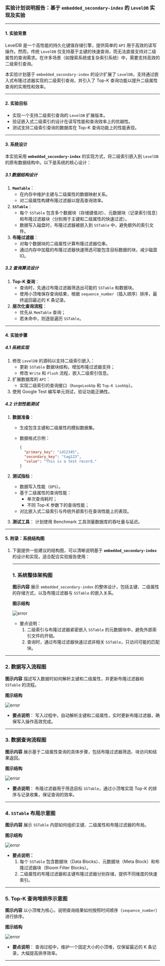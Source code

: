 ### **实验计划说明报告：基于 `embedded_secondary-index` 的 `LevelDB` 实现及实验**

------

#### **1. 实验背景**

LevelDB 是一个高性能的持久化键值存储引擎，提供简单的 `API` 用于高效的读写操作。然而，传统 `LevelDB` 仅支持基于主键的快速查询，而无法直接支持对二级属性的查询需求。在许多场景（如搜索系统或复杂索引系统）中，需要支持高效的二级索引查询。

本实验计划基于 `embedded_secondary-index` 的设计扩展了 `LevelDB`，支持通过嵌入式布隆过滤器实现的二级索引查询，并引入了 Top-K 查询功能以提升二级属性查询的实用性和效率。

------

#### **2. 实验目标**

- 实现一个支持二级索引查询的 `LevelDB` 扩展版本。
- 验证嵌入式二级索引的设计在读写性能和查询效率上的优越性。
- 测试支持二级索引查询的数据库在 Top-K 查询功能上的性能表现。

------

#### **3. 系统设计**

本实验采用 **`embedded_secondary-index`** 的实现方式，将二级索引嵌入到 `LevelDB` 的原有数据结构中。以下是系统的核心设计：

##### **3.1 数据结构设计**

1. **`MemTable`**：
   - 在内存中维护主键与二级属性的数据映射关系。
   - 对二级属性构建布隆过滤器以提高查询效率。
2. **`SSTable`**：
   - 每个 `SSTable` 包含多个数据块（存储键值对）、元数据块（记录索引信息）和布隆过滤器块（分别用于主键和二级属性的快速过滤）。
   - 数据写入磁盘时，布隆过滤器被嵌入到 `SSTable` 中，避免额外的索引文件。
3. **布隆过滤器**：
   - 对每个数据块的二级属性计算布隆过滤器位串。
   - 通过内存中加载的布隆过滤器快速筛选可能包含目标数据的块，减少磁盘 IO。

##### **3.2 查询算法设计**

1. **Top-K 查询**：
   - 查询时，先通过布隆过滤器筛选出可能的 `SSTable` 和数据块。
   - 使用小顶堆保存查询结果，根据 `sequence_number`（插入顺序）排序，最终返回最近的 K 条记录。
2. **层次化查询流程**：
   - 优先从 `MemTable` 查询；
   - 若未命中，则逐层遍历 `SSTable`。

------

#### **4. 实验步骤**

##### **4.1 系统实现**

1. 修改 `LevelDB` 的源码以支持二级索引嵌入：
   - 更新 `SSTable` 数据块结构，增加布隆过滤器支持；
   - 修改 `Write` 和 `Flush` 流程，嵌入二级索引信息。
2. 扩展数据库的 `API`：
   - 实现二级索引的查询接口（`RangeLookUp` 和 `Top-K LookUp`）。
3. 使用 Google Test 编写单元测试，验证功能正确性。

##### **4.2 计划性能测试**

1. **数据准备**：

   - 生成包含主键和二级属性的模拟数据集。

   - 数据格式示例：

     ```json
     { 
       "primary_key": "id12345",
       "secondary_key": "tag123",
       "value": "This is a test record."
     }
     ```

2. **测试指标**：

   - 数据写入性能（`QPS`）。
   - 基于二级属性的查询性能：
     - 单次查询耗时；
     - 不同 Top-K 参数下的查询性能；
   - 对比嵌入式二级索引与传统外部索引在查询性能上的表现。

3. **测试工具**：
    计划使用 Benchmark 工具测量数据库的吞吐量与延迟。



------

#### **5. 附录：系统结构图**

1. 下面提供一些建议的结构图，可以清晰说明基于 **`embedded_secondary-index`** 的设计和实现，适合配合实验报告使用：

   ------

   ### **1. 系统整体架构图**

   **图示内容**
    展示 `embedded_secondary-index` 的整体设计，包括主键、二级属性的存储方式，以及布隆过滤器与 `SSTable` 的嵌入关系。

   **图示结构**

   ![error](./png/Structure1.svg)

   - 要点说明：
     1. 二级索引与布隆过滤器紧密嵌入 `SSTable` 的元数据块中，避免外部索引文件的开销。
     2. 查询时，通过布隆过滤器快速过滤非相关 `SSTable`，只访问可能的匹配块。

------

   ### **2. 数据写入流程图**

   **图示内容**
    描述写入数据时如何解析主键和二级属性，并更新布隆过滤器和 `SSTable` 的流程。

   **图示结构**

![error](./png/Structure2.svg)

   - **要点说明**：
      写入过程中，自动解析主键和二级属性，实时更新布隆过滤器，确保写入操作高效完成。

------

   ### **3. 数据查询流程图**

   **图示内容**
    展示基于二级属性查询的具体步骤，包括布隆过滤器筛选、块访问和结果返回。

   **图示结构**

![error](./png/Structure3.svg)

   - **要点说明**：
      布隆过滤器用于筛选目标 `SSTable`，通过小顶堆实现 Top-K 的排序与记录收集，保证查询的效率。

------

   ### **4. `SSTable` 布局示意图**

   **图示内容**
    展示 `SSTable` 内部如何组织主键、二级属性和布隆过滤器的布局。

   **图示结构**

![error](./png/Structure4.svg)

   - **要点说明：**
     1. 每个 `SSTable` 包含数据块（Data Blocks）、元数据块（Meta Block）和布隆过滤器块（Bloom Filter Blocks）。
     2. 二级属性的布隆过滤器和主键布隆过滤器分别存储，提供不同维度的快速索引。

------

   ### **5. Top-K 查询堆排序示意图**

   **图示内容**
    以小顶堆为核心，说明查询结果如何按照时间顺序（`sequence_number`）进行排序。

   **图示结构**

![error](./png/Structure5.svg)

   - **要点说明**：
      查询过程中，维护一个固定大小的小顶堆，仅保留最近的 K 条记录，大幅提高排序效率。

------

